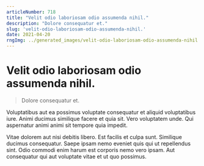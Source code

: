 ```yaml
---
articleNumber: 718
title: "Velit odio laboriosam odio assumenda nihil."
description: "Dolore consequatur et."
slug: 'velit-odio-laboriosam-odio-assumenda-nihil.'
date: 2021-04-20
rngImg: ../generated_images/velit-odio-laboriosam-odio-assumenda-nihil..jpg
---
```


# Velit odio laboriosam odio assumenda nihil.

> Dolore consequatur et.

Voluptatibus aut ea possimus voluptate consequatur et aliquid voluptatibus iure. Animi ducimus similique facere et quia sit. Vero voluptatem unde. Qui aspernatur animi animi sit tempore quia impedit.
 Vitae dolorem aut nisi debitis libero. Est facilis et culpa sunt. Similique ducimus consequatur. Saepe ipsam nemo eveniet quis qui ut repellendus sint. Odio commodi enim harum est corporis nemo vero ipsam. Aut consequatur qui aut voluptate vitae et ut quo possimus.
